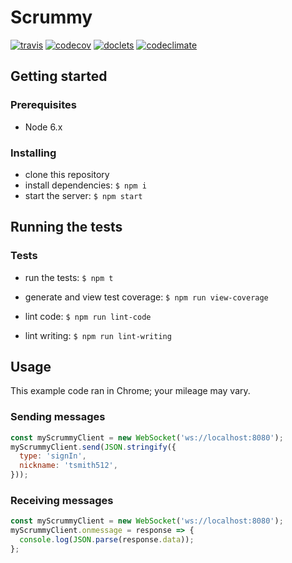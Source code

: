 # Scrummy

[![travis](https://travis-ci.org/fourkitchens/scrummy-server.svg)](https://travis-ci.org/fourkitchens/scrummy-server/)
[![codecov](https://codecov.io/gh/fourkitchens/scrummy-server/branch/master/graph/badge.svg)](https://codecov.io/gh/fourkitchens/scrummy-server)
[![doclets](https://doclets.io/fourkitchens/scrummy-server/master.svg)](https://doclets.io/fourkitchens/scrummy-server/master)
[![codeclimate](https://codeclimate.com/github/fourkitchens/scrummy-server/badges/gpa.svg)](https://codeclimate.com/github/fourkitchens/scrummy-server)

## Getting started

### Prerequisites

- Node 6.x

### Installing

- clone this repository
- install dependencies: `$ npm i`
- start the server: `$ npm start`

## Running the tests

### Tests

- run the tests: `$ npm t`
- generate and view test coverage: `$ npm run view-coverage`

- lint code: `$ npm run lint-code`
- lint writing: `$ npm run lint-writing`

## Usage

This example code ran in Chrome; your mileage may vary.

### Sending messages

```js
const myScrummyClient = new WebSocket('ws://localhost:8080');
myScrummyClient.send(JSON.stringify({
  type: 'signIn',
  nickname: 'tsmith512',
}));
```

### Receiving messages

```js
const myScrummyClient = new WebSocket('ws://localhost:8080');
myScrummyClient.onmessage = response => {
  console.log(JSON.parse(response.data));
};
```
